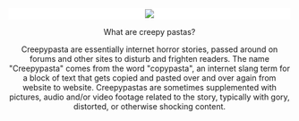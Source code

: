 
<body>

<p>
  <div align= "center">
<div style= "background-color:White;color:Black;padding:2px 2px;">
<img src="https://img.buzzfeed.com/buzzfeed-static/static/2016-01/6/10/campaign_images/webdr05/whats-the-weirdest-creepypasta-page-youve-ever-r-2-17948-1452094065-2_dblbig.jpg">
</div>

What are creepy pastas?

Creepypasta are essentially internet horror stories, passed around on forums and other
sites to disturb and frighten readers. The name "Creepypasta" comes from the word "copypasta",
 an internet slang term for a block of text that gets copied and pasted over and over again
 from website to website. Creepypastas are sometimes supplemented with pictures, audio and/or
 video footage related to the story, typically with gory, distorted, or otherwise shocking content.

